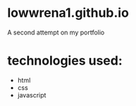 # lowwrena1.github.io
A second attempt on my portfolio

# technologies used:
* html
* css
* javascript
